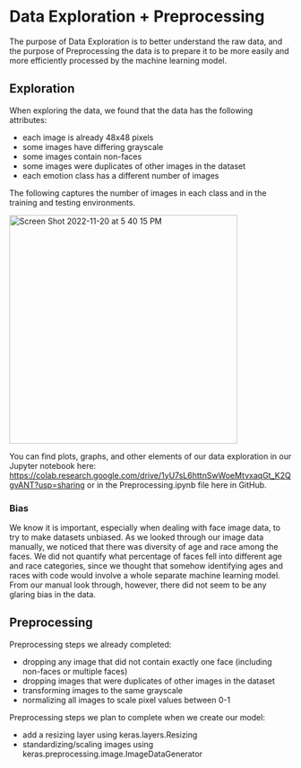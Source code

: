 # Data Exploration + Preprocessing
The purpose of Data Exploration is to better understand the raw data, and the purpose of Preprocessing the data is to prepare it to be more easily and more efficiently processed by the machine learning model.

## Exploration
When exploring the data, we found that the data has the following attributes:
- each image is already 48x48 pixels
- some images have differing grayscale
- some images contain non-faces
- some images were duplicates of other images in the dataset
- each emotion class has a different number of images

The following captures the number of images in each class and in the training and testing environments.

<img width="407" alt="Screen Shot 2022-11-20 at 5 40 15 PM" src="https://user-images.githubusercontent.com/60015396/202942961-0e7d0049-cbab-4799-b8f8-f4f1c2c1b909.png">


You can find plots, graphs, and other elements of our data exploration in our Jupyter notebook here: https://colab.research.google.com/drive/1yU7sL6httnSwWoeMtvxaqGt_K2QgvANT?usp=sharing or in the Preprocessing.ipynb file here in GitHub.

### Bias
We know it is important, especially when dealing with face image data, to try to make datasets unbiased. As we looked through our image data manually, we noticed that there was diversity of age and race among the faces. We did not quantify what percentage of faces fell into different age and race categories, since we thought that somehow identifying ages and races with code would involve a whole separate machine learning model. From our manual look through, however, there did not seem to be any glaring bias in the data.

## Preprocessing
Preprocessing steps we already completed:
- dropping any image that did not contain exactly one face (including non-faces or multiple faces)
- dropping images that were duplicates of other images in the dataset
- transforming images to the same grayscale
- normalizing all images to scale pixel values between 0-1

Preprocessing steps we plan to complete when we create our model:
- add a resizing layer using keras.layers.Resizing
- standardizing/scaling images using keras.preprocessing.image.ImageDataGenerator
